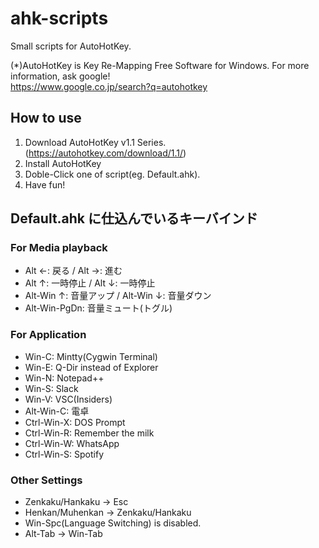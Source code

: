 # ahk-scripts

Small scripts for AutoHotKey.

(*)AutoHotKey is Key Re-Mapping Free Software for Windows. For more information, ask google!\
https://www.google.co.jp/search?q=autohotkey

## How to use

1. Download AutoHotKey v1.1 Series. (https://autohotkey.com/download/1.1/)
1. Install AutoHotKey
1. Doble-Click one of script(eg. Default.ahk).
1. Have fun!

## Default.ahk に仕込んでいるキーバインド

### For Media playback

* Alt ←: 戻る / Alt →: 進む
* Alt ↑: 一時停止 / Alt ↓: 一時停止
* Alt-Win ↑: 音量アップ / Alt-Win ↓: 音量ダウン
* Alt-Win-PgDn: 音量ミュート(トグル)

### For Application

* Win-C: Mintty(Cygwin Terminal)
* Win-E: Q-Dir instead of Explorer
* Win-N: Notepad++
* Win-S: Slack
* Win-V: VSC(Insiders)
* Alt-Win-C: 電卓
* Ctrl-Win-X: DOS Prompt
* Ctrl-Win-R: Remember the milk
* Ctrl-Win-W: WhatsApp
* Ctrl-Win-S: Spotify

### Other Settings

* Zenkaku/Hankaku -> Esc
* Henkan/Muhenkan -> Zenkaku/Hankaku
* Win-Spc(Language Switching) is disabled.
* Alt-Tab -> Win-Tab

